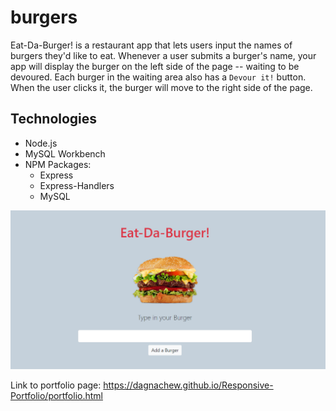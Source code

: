 # burgers
Eat-Da-Burger! is a restaurant app that lets users input the names of burgers they'd like to eat. Whenever a user submits a burger's name, your app will display the burger on the left side of the page -- waiting to be devoured. Each burger in the waiting area also has a `Devour it!` button. When the user clicks it, the burger will move to the right side of the page.

## Technologies
* Node.js
* MySQL Workbench
* NPM Packages:
    * Express
    * Express-Handlers
    * MySQL

![Eat-Da-Burger](/public/assets/images/eatdaburger.png)

Link to portfolio page: https://dagnachew.github.io/Responsive-Portfolio/portfolio.html